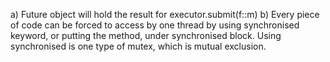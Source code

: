 a) Future object will hold the result for executor.submit(f::m)
b) Every piece of code can be forced to access by one thread by using synchronised keyword, or 
putting the method, under synchronised block. Using synchronised is one type of mutex, which is
mutual exclusion.